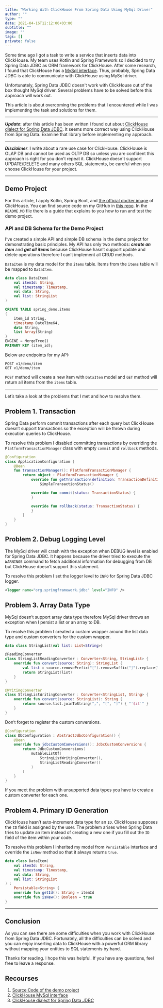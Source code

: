 ```yaml
---
title: "Working With ClickHouse From Spring Data Using MySql Driver"
author: ""
type: ""
date: 2021-04-16T12:12:00+03:00
subtitle: ""
image: ""
tags: []
private: false
---
```

Some time ago I got a task to write a service that inserts data into ClickHouse. My team uses Kotlin and Spring Framework so I decided to try Spring Data JDBC as ORM framework for ClickHouse. After some research, I found that ClickHouse has a [MySql interface](https://clickhouse.tech/docs/en/interfaces/mysql). Thus, probably, Spring Data JDBC is able to communicate with ClickHouse using MySql driver.

<!--more-->

Unfortunately, Spring Data JDBC doesn't work with ClickHouse out of the box thought MySql driver. Several problems have to be solved before this approach will work out.

This article is about overcoming the problems that I encountered while I was implementing the task and solutions for them.

---

***Update***: after this article has been written I found out about [ClickHouse dialect for Spring Data JDBC](https://github.com/pelenthium/clickhouse-dialect-spring-boot-starter). It seems more correct way using ClickHouse from Spring Data. Examine that library before implementing my approach.

---

***Disclaimer***: I write about a rare use case for ClickHouse. ClickHouse is OLAP DB and cannot be used as OLTP DB so unless you are confident this approach is right for you don't repeat it. ClickHouse doesn't support UPDATE/DELETE and many others SQL statements, be careful when you choose ClickHouse for your project.

---

## Demo Project
For this article, I apply Kotlin, Spring Boot, and [the official docker image](https://hub.docker.com/r/yandex/clickhouse-server) of ClickHouse. You can find source code on my GitHub in [this repo](https://github.com/jaitl/clickhouse-spring-data-demo). In the `README.MD` file there is a guide that explains to you how to run and test the demo project.

### API and DB Schema for the Demo Project
I’ve created a simple API and simple DB schema in the demo project for demonstrating basic principles. My API has only two methods: ***create an item*** and ***get all items*** because ClickHouse hasn’t support update and delete operations therefore I can’t implement all CRUD methods.

`DataItem` is my data model for the `items` table. Items from the `items` table will be mapped to `DataItem`.

```kotlin
data class DataItem(
    val itemId: String,
    val timestamp: Timestamp,
    val data: String,
    val list: StringList
)
```

```sql
CREATE TABLE spring_demo.items
(
    item_id String,
    timestamp DateTime64,
    data String,
    list Array(String)
)
ENGINE = MergeTree()
PRIMARY KEY (item_id);
```

Below are endpoints for my API:

```
POST v1/demo/item
GET v1/demo/item
```

`POST` method will create a new item with `DataItem` model and `GET` method will return all items from the `items` table.

---

Let’s take a look at the problems that I met and how to resolve them.

## Problem 1. Transaction
Spring Data perform commit transactions after each query but ClickHouse doesn’t support transactions so the exception will be thrown during execution queries to ClickHouse.

To resolve this problem I disabled committing transactions by overriding the `PlatformTransactionManager` class with empty `commit` and `rollback` methods.

```kotlin
@Configuration
class ApplicationConfiguration {
    @Bean
    fun transactionManager(): PlatformTransactionManager {
        return object : PlatformTransactionManager {
            override fun getTransaction(definition: TransactionDefinition?): TransactionStatus =
                SimpleTransactionStatus()

            override fun commit(status: TransactionStatus) {
            }

            override fun rollback(status: TransactionStatus) {
            }
        }
    }
}
```

## Problem 2. Debug Logging Level
The MySql driver will crash with the exception when DEBUG level is enabled for Spring Data JDBC. It happens because the driver tried to execute the `WARNINGS` command to fetch additional information for debugging from DB but ClickHouse doesn’t support this statement.

To resolve this problem I set the logger level to `INFO` for Spring Data JDBC logger.

```xml
<logger name="org.springframework.jdbc" level="INFO" />
```

## Problem 3. Array Data Type
MySql doesn’t support array data type therefore MySql driver throws an exception when I persist a list or an array to DB.

To resolve this problem I created a custom wrapper around the list data type and custom converters for the custom wrapper.

```kotlin
data class StringList(val list: List<String>)

@ReadingConverter
class StringListReadingConverter : Converter<String, StringList> {
    override fun convert(source: String): StringList {
        val list = source.removePrefix("[").removeSuffix("]").replace("'", "").split(",")
        return StringList(list)
    }
}

@WritingConverter
class StringListWritingConverter : Converter<StringList, String> {
    override fun convert(source: StringList): String {
        return source.list.joinToString(",", "[", "]") { "'$it'" }
    }
}
```

Don’t forget to register the custom conversions.


```kotlin
@Configuration
class DbConfiguration : AbstractJdbcConfiguration() {
    @Bean
    override fun jdbcCustomConversions(): JdbcCustomConversions {
        return JdbcCustomConversions(
            mutableListOf(
                StringListWritingConverter(),
                StringListReadingConverter()
            )
        )
    }
}
```

If you meet the problem with unsupported data types you have to create a custom converter for each one.

## Problem 4. Primary ID Generation
ClickHouse hasn’t auto-increment data type for an `ID`. ClickHouse supposes the `ID` field is assigned by the user. The problem arises when Spring Data tries to update an item instead of creating a new one if you fill out the `ID` field of the item within your code.

To resolve this problem I inherited my model from `Persistable` interface and override the `isNew` method so that it always returns `true`.

```kotlin
data class DataItem(
    val itemId: String,
    val timestamp: Timestamp,
    val data: String,
    val list: StringList
) :
    Persistable<String> {
    override fun getId(): String = itemId
    override fun isNew(): Boolean = true
}
```

---

## Conclusion
As you can see there are some difficulties when you work with ClickHouse from Spring Data JDBC. Fortunately, all the difficulties can be solved and you can enjoy inserting data to ClickHouse with a powerful ORM library without mapping your entities to SQL statements by hand.

Thanks for reading. I hope this was helpful. If you have any questions, feel free to leave a response.

## Recourses
1. [Source Code of the demo project](https://github.com/jaitl/clickhouse-spring-data-demo)
2. [ClickHouse MySql interface](https://clickhouse.tech/docs/en/interfaces/mysql)
3. [ClickHouse dialect for Spring Data JDBC](https://github.com/pelenthium/clickhouse-dialect-spring-boot-starter)
